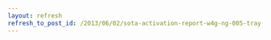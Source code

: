 ```yaml
---
layout: refresh
refresh_to_post_id: /2013/06/02/sota-activation-report-w4g-ng-005-tray-mountain-and-w4g-ng-011-rocky-mountain
---
```

